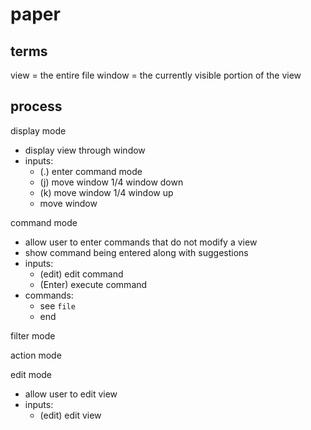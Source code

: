 # paper

## terms

view = the entire file
window = the currently visible portion of the view

## process

display mode

- display view through window
- inputs:
  + (.) enter command mode
  + (j) move window 1/4 window down
  + (k) move window 1/4 window up
  + move window

command mode

- allow user to enter commands that do not modify a view
- show command being entered along with suggestions
- inputs:
  + (edit) edit command
  + (Enter) execute command
- commands:
  + see `file`
  + end

filter mode

action mode

edit mode

- allow user to edit view
- inputs:
  + (edit) edit view
